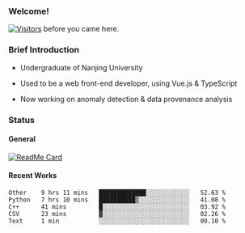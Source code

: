 ### Welcome!

[![Visitors](https://visitor-badge.laobi.icu/badge?page_id=HermitSun.HermitSun)]() before you came here.

### Brief Introduction

- Undergraduate of Nanjing University

- Used to be a web front-end developer, using Vue.js & TypeScript

- Now working on anomaly detection & data provenance analysis

### Status

#### General

[![ReadMe Card](https://github-readme-stats.hermitsun.vercel.app/api?username=HermitSun&count_private=true&show_icons=true)]()

#### Recent Works

<!--START_SECTION:waka-->
```text
Other    9 hrs 11 mins   █████████████░░░░░░░░░░░░   52.63 % 
Python   7 hrs 10 mins   ██████████▒░░░░░░░░░░░░░░   41.08 % 
C++      41 mins         █░░░░░░░░░░░░░░░░░░░░░░░░   03.92 % 
CSV      23 mins         ▓░░░░░░░░░░░░░░░░░░░░░░░░   02.26 % 
Text     1 min           ░░░░░░░░░░░░░░░░░░░░░░░░░   00.10 % 
```
<!--END_SECTION:waka-->
